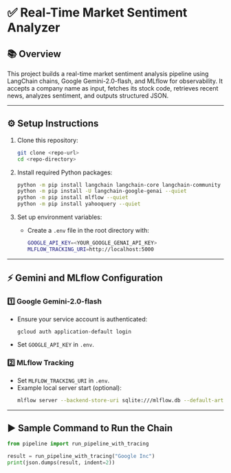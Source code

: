 # ✅ Real-Time Market Sentiment Analyzer

## 📚 Overview

This project builds a real-time market sentiment analysis pipeline using LangChain chains, Google Gemini-2.0-flash, and MLflow for observability.
It accepts a company name as input, fetches its stock code, retrieves recent news, analyzes sentiment, and outputs structured JSON.

---

## ⚙️ Setup Instructions

1. Clone this repository:
    ```bash
    git clone <repo-url>
    cd <repo-directory>
    ```

2. Install required Python packages:
    ```bash
    python -m pip install langchain langchain-core langchain-community langchain-experimental --quiet
    python -m pip install -U langchain-google-genai --quiet
    python -m pip install mlflow --quiet
    python -m pip install yahooquery --quiet
    ```

3. Set up environment variables:
    - Create a `.env` file in the root directory with:
      ```bash
      GOOGLE_API_KEY=<YOUR_GOOGLE_GENAI_API_KEY>
      MLFLOW_TRACKING_URI=http://localhost:5000
      ```

---

## ⚡ Gemini and MLflow Configuration

### 1️⃣ Google Gemini-2.0-flash
- Ensure your service account is authenticated:
    ```bash
    gcloud auth application-default login
    ```
- Set `GOOGLE_API_KEY` in `.env`.

### 2️⃣ MLflow Tracking
- Set `MLFLOW_TRACKING_URI` in `.env`.
- Example local server start (optional):
    ```bash
    mlflow server --backend-store-uri sqlite:///mlflow.db --default-artifact-root ./mlruns --host 0.0.0.0 --port 5000
    ```

---

## ▶️ Sample Command to Run the Chain

```python
from pipeline import run_pipeline_with_tracing

result = run_pipeline_with_tracing("Google Inc")
print(json.dumps(result, indent=2))
